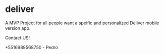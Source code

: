 # deliver
A MVP Project for all people want a speific and personalized Deliver mobile version app.

Contact US!

+5516988568750 - Pedro
